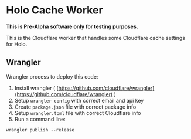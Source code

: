 # Holo Cache Worker

**This is Pre-Alpha software only for testing purposes.**

This is the Cloudflare worker that handles some Cloudflare cache settings for Holo.

## Wrangler

Wrangler process to deploy this code:

1. Install wrangler ( [https://github.com/cloudflare/wrangler](https://github.com/cloudflare/wrangler) )
1. Setup `wrangler config` with correct email and api key
1. Create `package.json` file with correct package info
1. Setup `wrangler.toml` file with correct Cloudflare info
1. Run a command line:

```
wrangler publish --release
```

